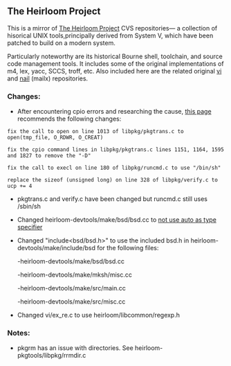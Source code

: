 ## The Heirloom Project

This is a mirror of [The Heirloom Project](http://heirloom.sourceforge.net) CVS repositories— a collection 
of hisorical UNIX tools,principally derived from System V, which have been patched to build on a modern system.

Particularly noteworthy are its historical Bourne shell, toolchain, and source code management tools. It includes 
some of the original implementations of m4, lex, yacc, SCCS, troff, etc. Also included here are the related 
original [vi](http://ex-vi.sourceforge.net)  and [nail](http://heirloom.sourceforge.net/mailx.html) (mailx) 
repositories.

### Changes:
* After encountering cpio errors and researching the cause, [this page](https://www.virtualbox.org/wiki/SolarisCrossCompiler) 
recommends the following changes:

`fix the call to open on line 1013 of libpkg/pkgtrans.c to open(tmp_file, O_RDWR, O_CREAT)`

`fix the cpio command lines in libpkg/pkgtrans.c lines 1151, 1164, 1595 and 1827 to remove the "-D"`

`fix the call to execl on line 180 of libpkg/runcmd.c to use "/bin/sh"`

`replace the sizeof (unsigned long) on line 328 of libpkg/verify.c to ucp += 4`

* pkgtrans.c and verify.c have been changed but runcmd.c still uses /sbin/sh

* Changed heirloom-devtools/make/bsd/bsd.cc to [not use auto as type specifier](https://www.illumos.org/rb/r/353/diff/1?expand=1#0)

* Changed "include<bsd/bsd.h>" to use the included bsd.h in heirloom-devtools/make/include/bsd for the following files:

  -heirloom-devtools/make/bsd/bsd.cc

  -heirloom-devtools/make/mksh/misc.cc

  -heirloom-devtools/make/src/main.cc

  -heirloom-devtools/make/src/misc.cc
  
* Changed vi/ex_re.c to use heirloom/libcommon/regexp.h

### Notes:
* pkgrm has an issue with directories. See heirloom-pkgtools/libpkg/rrmdir.c 
